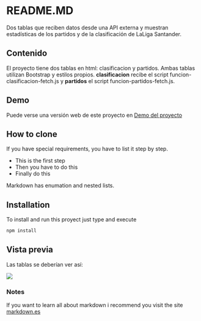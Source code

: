 # README.MD
Dos tablas que reciben datos desde una API externa y muestran estadísticas de los partidos y de la clasificación de LaLiga Santander.

## Contenido
El proyecto tiene dos tablas en html: clasificacion y partidos. Ambas tablas utilizan Bootstrap y estilos propios. **clasificacion** recibe el script funcion-clasificacion-fetch.js y **partidos** el script funcion-partidos-fetch.js.


## Demo
Puede verse una versión web de este proyecto en [Demo del proyecto](https://vibrant-jennings-99c6ef.netlify.app)

## How to clone
If you have special requirements, you have to list it step by step.
* This is the first step
* Then you have to do this
* Finally do this

Markdown has enumation and nested lists.

## Installation
To install and run this proyect just type and execute
```bash
npm install
```
## Vista previa
Las tablas se deberían ver así:

![](/preview.jpg)

### Notes
If you want to learn all about markdown i recommend you visit the site [markdown.es](https://markdown.es/sintaxis-markdown/)